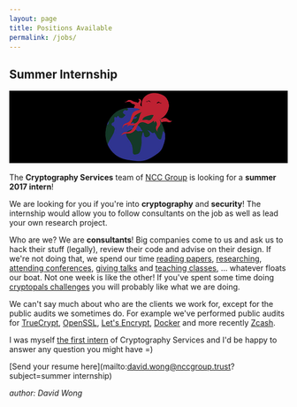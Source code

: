 ```yaml
---
layout: page
title: Positions Available
permalink: /jobs/
---
```


## Summer Internship

![internship](/images/jobs/internship.jpg)

The **Cryptography Services** team of [NCC Group](https://www.nccgroup.trust/us/) is looking for a **summer 2017 intern**!

We are looking for you if you're into **cryptography** and **security**! The internship would allow you to follow consultants on the job as well as lead your own research project.

Who are we? We are **consultants**! Big companies come to us and ask us to hack their stuff (legally), review their code and advise on their design. If we're not doing that, we spend our time [reading papers](http://cryptoservices.github.io/quantum/2015/12/04/one-time-signatures.html), [researching](http://cryptoservices.github.io/event/2016/06/27/how-to-backdoor-diffie-hellman.html), [attending conferences](http://cryptoservices.github.io/event/2016/06/23/real-world-crypto-2017.html), [giving talks](https://www.youtube.com/watch?v=33RbRid1deo) and [teaching classes](http://cryptoservices.github.io/cryptography/training/2016/02/12/crypto-course-comes-back-to-black-hat.html), ... whatever floats our boat. Not one week is like the other! If you've spent some time doing [cryptopals challenges](http://cryptopals.com/) you will probably like what we are doing.

We can't say much about who are the clients we work for, except for the public audits we sometimes do. For example we've performed public audits for [TrueCrypt](https://opencryptoaudit.org/reports/TrueCrypt_Phase_II_NCC_OCAP_final.pdf), [OpenSSL](http://www.darkreading.com/openssl-to-undergo-major-audit/d/d-id/1319392), [Let's Encrypt](https://letsencrypt.org/2015/04/14/ncc-group-audit.html), [Docker]() and more recently [Zcash](https://z.cash/zh/blog/auditing-zcash.html).

I was myself [the first intern](https://www.cryptologie.net/article/199/my-internship-at-cryptography-services-in-chicago/) of Cryptography Services and I'd be happy to answer any question you might have =)

[Send your resume here](mailto:david.wong@nccgroup.trust?subject=summer internship)

*author: David Wong*
